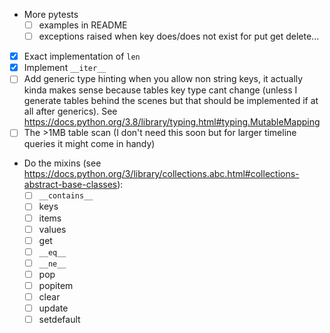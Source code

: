 - More pytests
    - [ ] examples in README
    - [ ] exceptions raised when key does/does not exist for put get delete...
- [x] Exact implementation of `len`
- [x] Implement `__iter__`
- [ ] Add generic type hinting when you allow non string keys, it actually kinda makes sense because
tables key type cant change (unless I generate tables behind the scenes but that should be implemented if
at all after generics). See https://docs.python.org/3.8/library/typing.html#typing.MutableMapping
- [ ] The >1MB table scan (I don't need this soon but for larger timeline queries it might come
in handy)
- Do the mixins (see https://docs.python.org/3/library/collections.abc.html#collections-abstract-base-classes):
    - [ ] `__contains__`
    - [ ] keys
    - [ ] items
    - [ ] values
    - [ ] get
    - [ ] `__eq__`
    - [ ] `__ne__`
    - [ ] pop
    - [ ] popitem
    - [ ] clear
    - [ ] update
    - [ ] setdefault
